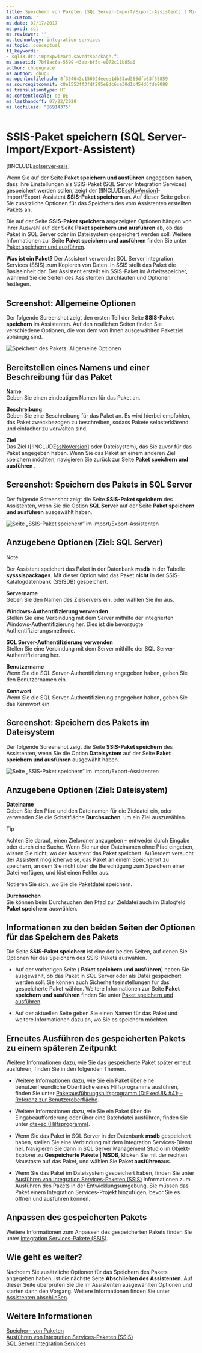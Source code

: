 ```yaml
---
title: Speichern von Paketen (SQL Server-Import/Export-Assistent) | Microsoft-Dokumentation
ms.custom: ''
ms.date: 02/17/2017
ms.prod: sql
ms.reviewer: ''
ms.technology: integration-services
ms.topic: conceptual
f1_keywords:
- sql13.dts.impexpwizard.savedtspackage.f1
ms.assetid: 7bf8ac6a-5599-43ab-bf5c-e072c11b85a0
author: chugugrace
ms.author: chugu
ms.openlocfilehash: 8f354643c156024eeee1db53ad366dfb63f55859
ms.sourcegitcommit: c8e1553ff3fdf295e8dc6ce30d1c454d6fde8088
ms.translationtype: HT
ms.contentlocale: de-DE
ms.lasthandoff: 07/22/2020
ms.locfileid: "86914375"
---
```

# <a name="save-ssis-package-sql-server-import-and-export-wizard"></a>SSIS-Paket speichern (SQL Server-Import/Export-Assistent)

[!INCLUDE[sqlserver-ssis](../../includes/applies-to-version/sqlserver-ssis.md)]


  Wenn Sie auf der Seite **Paket speichern und ausführen** angegeben haben, dass Ihre Einstellungen als SSIS-Paket (SQL Server Integration Services) gespeichert werden sollen, zeigt der [!INCLUDE[ssNoVersion](../../includes/ssnoversion-md.md)]-Import/Export-Assistent **SSIS-Paket speichern** an. Auf dieser Seite geben Sie zusätzliche Optionen für das Speichern des vom Assistenten erstellten Pakets an.  

Die auf der Seite **SSIS-Paket speichern** angezeigten Optionen hängen von Ihrer Auswahl auf der Seite **Paket speichern und ausführen** ab, ob das Paket in SQL Server oder im Dateisystem gespeichert werden soll. Weitere Informationen zur Seite **Paket speichern und ausführen** finden Sie unter [Paket speichern und ausführen](../../integration-services/import-export-data/save-and-run-package-sql-server-import-and-export-wizard.md).
 
**Was ist ein Paket?** Der Assistent verwendet SQL Server Integration Services (SSIS) zum Kopieren von Daten. In SSIS stellt das Paket die Basiseinheit dar. Der Assistent erstellt ein SSIS-Paket im Arbeitsspeicher, während Sie die Seiten des Assistenten durchlaufen und Optionen festlegen.

## <a name="screen-shot---common-options"></a>Screenshot: Allgemeine Optionen
Der folgende Screenshot zeigt den ersten Teil der Seite **SSIS-Paket speichern** im Assistenten. Auf den restlichen Seiten finden Sie verschiedene Optionen, die von dem von Ihnen ausgewählten Paketziel abhängig sind.

![Speichern des Pakets: Allgemeine Optionen](../../integration-services/import-export-data/media/save-package-common-options.png)

## <a name="provide-a-name-and-description-for-the-package"></a>Bereitstellen eines Namens und einer Beschreibung für das Paket  
 **Name**  
 Geben Sie einen eindeutigen Namen für das Paket an.  
  
 **Beschreibung**  
 Geben Sie eine Beschreibung für das Paket an. Es wird hierbei empfohlen, das Paket zweckbezogen zu beschreiben, sodass Pakete selbsterklärend und einfacher zu verwalten sind.  
  
 **Ziel**  
 Das Ziel ([!INCLUDE[ssNoVersion](../../includes/ssnoversion-md.md)] oder Dateisystem), das Sie zuvor für das Paket angegeben haben. Wenn Sie das Paket an einem anderen Ziel speichern möchten, navigieren Sie zurück zur Seite **Paket speichern und ausführen** .

## <a name="screen-shot---save-the-package-in-sql-server"></a>Screenshot: Speichern des Pakets in SQL Server

 Der folgende Screenshot zeigt die Seite **SSIS-Paket speichern** des Assistenten, wenn Sie die Option **SQL Server** auf der Seite **Paket speichern und ausführen** ausgewählt haben. 
  
![Seite „SSIS-Paket speichern“ im Import/Export-Assistenten](../../integration-services/import-export-data/media/save-package2.png "Seite „SSIS-Paket speichern“ im Import/Export-Assistenten")  

## <a name="options-to-specify-target--sql-server"></a>Anzugebene Optionen (Ziel: SQL Server) 

 > [!NOTE]
 > Der Assistent speichert das Paket in der Datenbank **msdb** in der Tabelle **sysssispackages**. Mit dieser Option wird das Paket **nicht** in der SSIS-Katalogdatenbank (SSISDB) gespeichert.  
 
 **Servername**  
 Geben Sie den Namen des Zielservers ein, oder wählen Sie ihn aus.  
   
 **Windows-Authentifizierung verwenden**  
Stellen Sie eine Verbindung mit dem Server mithilfe der integrierten Windows-Authentifizierung her. Dies ist die bevorzugte Authentifizierungsmethode.  
  
 **SQL Server-Authentifizierung verwenden**  
Stellen Sie eine Verbindung mit dem Server mithilfe der SQL Server-Authentifizierung her.  
  
 **Benutzername**  
Wenn Sie die SQL Server-Authentifizierung angegeben haben, geben Sie den Benutzernamen ein.  
  
 **Kennwort**  
Wenn Sie die SQL Server-Authentifizierung angegeben haben, geben Sie das Kennwort ein.  
    
## <a name="screen-shot---save-the-package-in-the-file-system"></a>Screenshot: Speichern des Pakets im Dateisystem
 
Der folgende Screenshot zeigt die Seite **SSIS-Paket speichern** des Assistenten, wenn Sie die Option **Dateisystem** auf der Seite **Paket speichern und ausführen** ausgewählt haben. 
  
![Seite „SSIS-Paket speichern“ im Import/Export-Assistenten](../../integration-services/import-export-data/media/save-package1.png "Seite „SSIS-Paket speichern“ im Import/Export-Assistenten")  

## <a name="options-to-specify-target--file-system"></a>Anzugebene Optionen (Ziel: Dateisystem)

 **Dateiname**  
 Geben Sie den Pfad und den Dateinamen für die Zieldatei ein, oder verwenden Sie die Schaltfläche **Durchsuchen**, um ein Ziel auszuwählen.  
  
> [!TIP]
> Achten Sie darauf, einen Zielordner anzugeben – entweder durch Eingabe oder durch eine Suche. Wenn Sie nur den Dateinamen ohne Pfad eingeben, wissen Sie nicht, wo der Assistent das Paket speichert. Außerdem versucht der Assistent möglicherweise, das Paket an einem Speicherort zu speichern, an dem Sie nicht über die Berechtigung zum Speichern einer Datei verfügen, und löst einen Fehler aus.  
>   
>  Notieren Sie sich, wo Sie die Paketdatei speichern.  
  
 **Durchsuchen**  
 Sie können beim Durchsuchen den Pfad zur Zieldatei auch im Dialogfeld **Paket speichern** auswählen.  

## <a name="about-the-two-pages-of-options-for-saving-the-package"></a>Informationen zu den beiden Seiten der Optionen für das Speichern des Pakets  
 Die Seite **SSIS-Paket speichern** ist eine der beiden Seiten, auf denen Sie Optionen für das Speichern des SSIS-Pakets auswählen.  
  
-   Auf der vorherigen Seite ( **Paket speichern und ausführen**) haben Sie ausgewählt, ob das Paket in SQL Server oder als Datei gespeichert werden soll. Sie können auch Sicherheitseinstellungen für das gespeicherte Paket wählen. Weitere Informationen zur Seite **Paket speichern und ausführen** finden Sie unter [Paket speichern und ausführen](../../integration-services/import-export-data/save-and-run-package-sql-server-import-and-export-wizard.md).  
  
-   Auf der aktuellen Seite geben Sie einen Namen für das Paket und weitere Informationen dazu an, wo Sie es speichern möchten.  
 
## <a name="run-the-saved-package-again-later"></a>Erneutes Ausführen des gespeicherten Pakets zu einem späteren Zeitpunkt  
 Weitere Informationen dazu, wie Sie das gespeicherte Paket später erneut ausführen, finden Sie in den folgenden Themen.  
  
-   Weitere Informationen dazu, wie Sie ein Paket über eine benutzerfreundliche Oberfläche eines Hilfsprogramms ausführen, finden Sie unter [Paketausführungshilfsprogramm &#40;DtExecUI& #41; – Referenz zur Benutzeroberfläche](../../integration-services/packages/execute-package-utility-dtexecui-ui-reference.md).  
  
-   Weitere Informationen dazu, wie Sie ein Paket über die Eingabeaufforderung oder über eine Batchdatei ausführen, finden Sie unter [dtexec (Hilfsprogramm)](../../integration-services/packages/dtexec-utility.md).  
  
-   Wenn Sie das Paket in SQL Server in der Datenbank **msdb** gespeichert haben, stellen Sie eine Verbindung mit dem Integration Services-Dienst her. Navigieren Sie dann in SQL Server Management Studio im Objekt-Explorer zu **Gespeicherte Pakete | MSDB**, klicken Sie mit der rechten Maustaste auf das Paket, und wählen Sie **Paket ausführen**aus.

-   Wenn Sie das Paket im Dateisystem gespeichert haben, finden Sie unter [Ausführen von Integration Services-Paketen (SSIS)](../../integration-services/packages/run-integration-services-ssis-packages.md) Informationen zum Ausführen des Pakets in der Entwicklungsumgebung. Sie müssen das Paket einem Integration Services-Projekt hinzufügen, bevor Sie es öffnen und ausführen können.  

## <a name="customize-the-saved-package"></a>Anpassen des gespeicherten Pakets  
 Weitere Informationen zum Anpassen des gespeicherten Pakets finden Sie unter [Integration Services-Pakete &#40;SSIS&#41;](../../integration-services/integration-services-ssis-packages.md).  
  
## <a name="whats-next"></a>Wie geht es weiter?  
 Nachdem Sie zusätzliche Optionen für das Speichern des Pakets angegeben haben, ist die nächste Seite **Abschließen des Assistenten**. Auf dieser Seite überprüfen Sie die im Assistenten ausgewählten Optionen und starten dann den Vorgang. Weitere Informationen finden Sie unter [Assistenten abschließen](../../integration-services/import-export-data/complete-the-wizard-sql-server-import-and-export-wizard.md).  
 
## <a name="see-also"></a>Weitere Informationen  
[Speichern von Paketen](../../integration-services/save-packages.md)  
[Ausführen von Integration Services-Paketen (SSIS)](../../integration-services/packages/run-integration-services-ssis-packages.md)  
[SQL Server Integration Services](../../integration-services/sql-server-integration-services.md)
 
 
